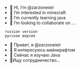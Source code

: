 - 👋 Hi, I’m @zarzoneieir
- 👀 I’m interested in minecraft
- 🌱 I’m currently learning java
- 💞️ I’m looking to collaborate on ...

<!---
i'm form RUSSIA
--->


     russion version
     русская версия
- 👋 Привет, я @zarzoneieir
- 👀 Я интересуюсь майнкрафтом
- 🌱 Сейчас я изучаю Java
- 💞️Ищу сотрудничество...

<!---
я из РОССИИ
--->
